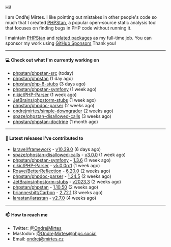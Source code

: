 Hi!

I am Ondřej Mirtes. I like pointing out mistakes in other people's code so much that I created [PHPStan](https://phpstan.org/), a popular open-source static analysis tool that focuses on finding bugs in PHP code without running it.

I maintain [PHPStan](https://github.com/phpstan/phpstan) and [related packages](https://github.com/phpstan/) as my full-time job. You can sponsor my work using [GitHub Sponsors](https://github.com/sponsors/ondrejmirtes) Thank you!

---

#### 💻 Check out what I'm currently working on

- [phpstan/phpstan-src](https://github.com/phpstan/phpstan-src) (today)
- [phpstan/phpstan](https://github.com/phpstan/phpstan) (1 day ago)
- [phpstan/php-8-stubs](https://github.com/phpstan/php-8-stubs) (3 days ago)
- [phpstan/phpstan-symfony](https://github.com/phpstan/phpstan-symfony) (1 week ago)
- [nikic/PHP-Parser](https://github.com/nikic/PHP-Parser) (1 week ago)
- [JetBrains/phpstorm-stubs](https://github.com/JetBrains/phpstorm-stubs) (1 week ago)
- [phpstan/phpdoc-parser](https://github.com/phpstan/phpdoc-parser) (2 weeks ago)
- [ondrejmirtes/simple-downgrader](https://github.com/ondrejmirtes/simple-downgrader) (2 weeks ago)
- [spaze/phpstan-disallowed-calls](https://github.com/spaze/phpstan-disallowed-calls) (3 weeks ago)
- [phpstan/phpstan-doctrine](https://github.com/phpstan/phpstan-doctrine) (1 month ago)

---

#### 🔭 Latest releases I've contributed to

- [laravel/framework](https://github.com/laravel/framework) - [v10.39.0](https://github.com/laravel/framework/releases/tag/v10.39.0) (6 days ago)
- [spaze/phpstan-disallowed-calls](https://github.com/spaze/phpstan-disallowed-calls) - [v3.0.0](https://github.com/spaze/phpstan-disallowed-calls/releases/tag/v3.0.0) (1 week ago)
- [phpstan/phpstan-symfony](https://github.com/phpstan/phpstan-symfony) - [1.3.6](https://github.com/phpstan/phpstan-symfony/releases/tag/1.3.6) (1 week ago)
- [nikic/PHP-Parser](https://github.com/nikic/PHP-Parser) - [v5.0.0rc1](https://github.com/nikic/PHP-Parser/releases/tag/v5.0.0rc1) (1 week ago)
- [Roave/BetterReflection](https://github.com/Roave/BetterReflection) - [6.20.0](https://github.com/Roave/BetterReflection/releases/tag/6.20.0) (2 weeks ago)
- [phpstan/phpdoc-parser](https://github.com/phpstan/phpdoc-parser) - [1.24.5](https://github.com/phpstan/phpdoc-parser/releases/tag/1.24.5) (2 weeks ago)
- [JetBrains/phpstorm-stubs](https://github.com/JetBrains/phpstorm-stubs) - [v2023.3](https://github.com/JetBrains/phpstorm-stubs/releases/tag/v2023.3) (2 weeks ago)
- [phpstan/phpstan](https://github.com/phpstan/phpstan) - [1.10.50](https://github.com/phpstan/phpstan/releases/tag/1.10.50) (2 weeks ago)
- [briannesbitt/Carbon](https://github.com/briannesbitt/Carbon) - [2.72.1](https://github.com/briannesbitt/Carbon/releases/tag/2.72.1) (3 weeks ago)
- [larastan/larastan](https://github.com/larastan/larastan) - [v2.7.0](https://github.com/larastan/larastan/releases/tag/v2.7.0) (4 weeks ago)

---

#### 📫 How to reach me

- Twitter: [@OndrejMirtes](https://twitter.com/ondrejmirtes)
- Mastodon: [@OndrejMirtes@phpc.social](https://phpc.social/@OndrejMirtes)
- Email: [ondrej@mirtes.cz](mailto:ondrej@mirtes.cz)
